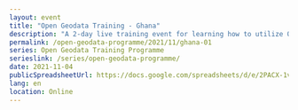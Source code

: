 ```yaml
---
layout: event
title: "Open Geodata Training - Ghana"
description: "A 2-day live training event for learning how to utilize QGIS, OpenStreetMap, and Meta's High Resolution Settlement Layer for public health and disaster response."
permalink: /open-geodata-programme/2021/11/ghana-01
series: Open Geodata Training Programme
serieslink: /series/open-geodata-programme/
date: 2021-11-04
publicSpreadsheetUrl: https://docs.google.com/spreadsheets/d/e/2PACX-1vSPzCwiWNFnuE2rM72n_OzS8sss7-EMnMP6ybSdwp17ysWXja8jgNnnxa5ZZCPtEqd7wHxgPexWzaPQ/pub?output=csv
lang: en
location: Online
---
```

